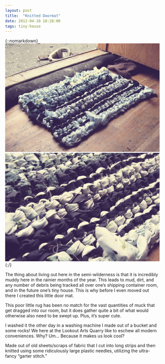 ```yaml
---
layout: post
title:  "Knitted Doormat"
date: 2012-04-10 18:28:00
tags: tiny-house
---
```


{::nomarkdown}
<img src="/uploads/2012/04/doormat01.jpg">
<img src="/uploads/2012/04/doormat02.jpg">
{:/}

The thing about living out here in the semi-wilderness is that it is incredibly muddy here in the rainier months of the year. This leads to mud, dirt, and any number of debris being tracked all over one’s shipping container room, and in the future one’s tiny house. This is why before I even moved out there I created this little door mat.

This poor little rug has been no match for the vast quantities of muck that get dragged into our room, but it does gather quite a bit of what would otherwise also need to be swept up. Plus, it’s super cute.

I washed it the other day in a washing machine I made out of a bucket and some rocks! We here at the Lookout Arts Quarry like to eschew all modern conveniences. Why? Um… Because it makes us look cool?

Made out of old sheets/scraps of fabric that I cut into long strips and then knitted using some ridiculously large plastic needles, utilizing the ultra-fancy “garter stitch.”
